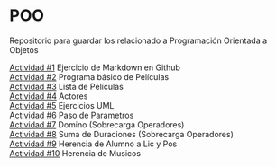 # POO
Repositorio para guardar los relacionado a Programación Orientada a Objetos

[Actividad #1](./Setup/README.md) Ejercicio de Markdown en Github  
[Actividad #2](./Peliculas/Program.cs) Programa básico de Películas  
[Actividad #3](./Lista%20Peliculas/Program.cs) Lista de Películas  
[Actividad #4](./Actores/Program.cs) Actores  
[Actividad #5](./UML/README.md) Ejercicios UML  
[Actividad #6](./PasoParametros/Program.cs) Paso de Parametros  
[Actividad #7](./Domino/Program.cs) Domino (Sobrecarga Operadores)  
[Actividad #8](./Duracion/Program.cs) Suma de Duraciones (Sobrecarga Operadores)  
[Actividad #9](./Alumnos/Program.cs) Herencia de Alumno a Lic y Pos  
[Actividad #10](./Musicos/Program.cs) Herencia de Musicos  
